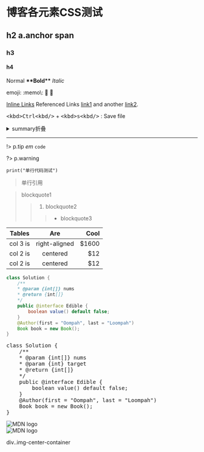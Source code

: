 # 博客各元素CSS测试

## h2 a.anchor span

### h3

#### h4

Normal **\*\*Bold\*\*** *Italic* 

emoji: :memo\\: :memo: 📝

[Inline Links](http://example.com "titleAttr1") Referenced Links [link1][1] and another [link2][2].

[1]: http://example.com/ "titleAttr2"
[2]: http://example.org/ "titleAttr3"

<kbd>&lt;kbd&gt;Ctrl&lt;kbd/&gt;</kbd> + <kbd>&lt;kbd&gt;s&lt;kbd/&gt;</kbd> : Save file
	
<details>
<summary>
summary折叠
</summary>
details被折叠内容...
</details>

---

!> p.tip *em* `code`

?> p.warning

`print("单行代码测试")`

> 单行引用

> blockquote1
> > 1. blockquote2
> > > * blockquote3

| Tables        | Are           | Cool  |
| ------------- |:-------------:| -----:|
| col 3 is      | right-aligned | $1600 |
| col 2 is      | centered      |   $12 |
| col 2 is      | centered      |   $12 |

```java
class Solution {
    /**
    * @param {int[]} nums
    * @return {int[]}
    */
    public @interface Edible {
        boolean value() default false;
    }
    @Author(first = "Oompah", last = "Loompah")
    Book book = new Book(); 
}
```

<pre class="prettyprint lang-java">
class Solution {
    /**
    * @param {int[]} nums
    * @param {int} target
    * @return {int[]}
    */
    public @interface Edible {
        boolean value() default false;
    }
    @Author(first = "Oompah", last = "Loompah")
    Book book = new Book();
}
</pre>

<img src="//developer.mozilla.org/static/img/favicon144.e7e21ca263ca.png" alt="MDN logo">

<div class="img-center-container">
    <img src="//developer.mozilla.org/static/img/favicon144.e7e21ca263ca.png" alt="MDN logo">
    <p>div..img-center-container</p>
</div>

<script src="/static/js/run.prettify.js"></script>